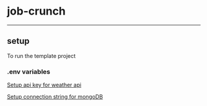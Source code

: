 # job-crunch

---

## setup

To run the template project

### .env variables

[Setup api key for weather api](https://wookenstein.medium.com/mern-full-stack-tutorial-2020-part-1-backend-server-side-73e38125b04f#:~:text=Create%20Environment%20Variable%20file%20%7C%20Use%20Weather%20API%20Key)

[Setup connection string for mongoDB](https://wookenstein.medium.com/mern-full-stack-tutorial-2020-part-1-backend-server-side-73e38125b04f#:~:text=5000/api/weather-,Connect%20to%20Mongo,-Create%20a%20new)
